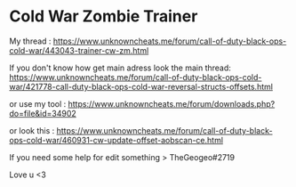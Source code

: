 # Cold War Zombie Trainer

My thread : https://www.unknowncheats.me/forum/call-of-duty-black-ops-cold-war/443043-trainer-cw-zm.html

If you don't know how get main adress look the main thread: https://www.unknowncheats.me/forum/call-of-duty-black-ops-cold-war/421778-call-duty-black-ops-cold-war-reversal-structs-offsets.html

or use my tool : https://www.unknowncheats.me/forum/downloads.php?do=file&id=34902

or look this : https://www.unknowncheats.me/forum/call-of-duty-black-ops-cold-war/460931-cw-update-offset-aobscan-ce.html

If you need some help for edit something > TheGeogeo#2719

Love u <3
